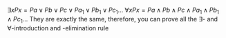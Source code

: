 $\exists x Px = Pa \lor Pb \lor Pc \lor Pa_1 \lor Pb_1 \lor Pc_1 ...$
$\forall x Px = Pa \land Pb \land Pc \land Pa_1 \land Pb_1 \land Pc_1 ...$
They are exactly the same, therefore, you can prove all the $\exists$- and $\forall$-introduction and -elimination rule 